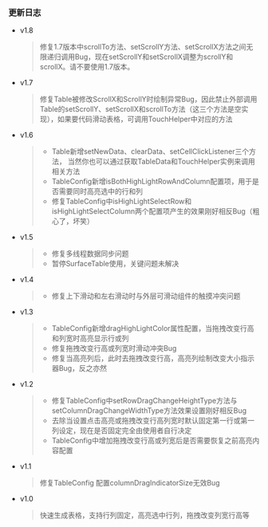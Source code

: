 ### 更新日志
- v1.8
  > 修复1.7版本中scrollTo方法、setScrollY方法、setScrollX方法之间无限递归调用Bug，现在setScrollY和setScrollX调整为scrollY和scrollX。请不要使用1.7版本。

- v1.7
  > 修复Table被修改ScrollX和ScrollY时绘制异常Bug，因此禁止外部调用Table的setScrollY、setScrollX和scrollTo方法（这三个方法是空实现），如果要代码滑动表格，可调用TouchHelper中对应的方法

- v1.6
  > * Table新增setNewData、clearData、setCellClickListener三个方法，
 当然你也可以通过获取TableData和TouchHelper实例来调用相关方法
  > * TableConfig新增isBothHighLightRowAndColumn配置项，用于是否需要同时高亮选中的行和列
  > * 修复TableConfig中isHighLightSelectRow和isHighLightSelectColumn两个配置项产生的效果刚好相反Bug（粗心了，坏笑）

- v1.5
  > * 修复多线程数据同步问题
  > * 暂停SurfaceTable使用，关键问题未解决

- v1.4
  > * 修复上下滑动和左右滑动时与外层可滑动组件的触摸冲突问题

- v1.3
  > * TableConfig新增dragHighLightColor属性配置，当拖拽改变行高和列宽时高亮显示行或列
  > * 修复拖拽改变行高或列宽时滑动冲突Bug
  > * 修复当高亮列后，此时去拖拽改变行高，高亮列绘制改变大小指示器Bug，反之亦然

- v1.2
  > * 修复TableConfig中setRowDragChangeHeightType方法与setColumnDragChangeWidthType方法效果设置刚好相反Bug
  > * 去除当设置点击高亮或拖拽改变行高列宽时默认固定第一行或第一列设定，现在是否固定完全由使用者自行决定
  > * TableConfig中增加拖拽改变行高或列宽后是否需要恢复之前高亮内容配置

- v1.1
  > 修复TableConfig 配置columnDragIndicatorSize无效Bug

- v1.0
  > 快速生成表格，支持行列固定，高亮选中行列，拖拽改变列宽行高等

